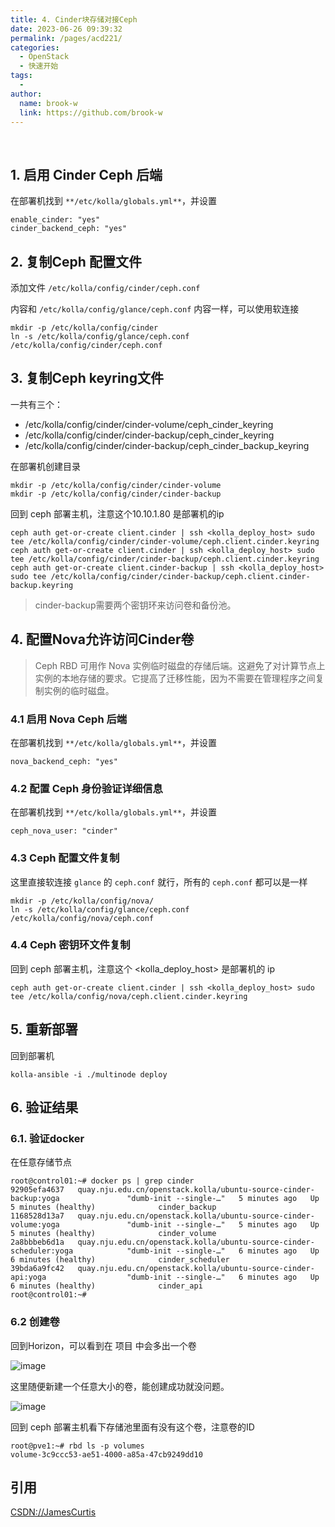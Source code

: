 ```yaml
---
title: 4. Cinder块存储对接Ceph
date: 2023-06-26 09:39:32
permalink: /pages/acd221/
categories:
  - OpenStack
  - 快速开始
tags:
  - 
author: 
  name: brook-w
  link: https://github.com/brook-w
---
```

 

## 1. 启用 Cinder Ceph 后端

在部署机找到 `**/etc/kolla/globals.yml**`，并设置

```
enable_cinder: "yes"
cinder_backend_ceph: "yes"
```

## 2. 复制Ceph 配置文件

添加文件 `/etc/kolla/config/cinder/ceph.conf`

内容和 `/etc/kolla/config/glance/ceph.conf`  内容一样，可以使用软连接

```
mkdir -p /etc/kolla/config/cinder
ln -s /etc/kolla/config/glance/ceph.conf /etc/kolla/config/cinder/ceph.conf
```

## 3. 复制Ceph keyring文件

一共有三个：
- /etc/kolla/config/cinder/cinder-volume/ceph_cinder_keyring
- /etc/kolla/config/cinder/cinder-backup/ceph_cinder_keyring
- /etc/kolla/config/cinder/cinder-backup/ceph_cinder_backup_keyring


在部署机创建目录

```
mkdir -p /etc/kolla/config/cinder/cinder-volume
mkdir -p /etc/kolla/config/cinder/cinder-backup
```

回到 ceph 部署主机，注意这个10.10.1.80 是部署机的ip

```
ceph auth get-or-create client.cinder | ssh <kolla_deploy_host> sudo tee /etc/kolla/config/cinder/cinder-volume/ceph.client.cinder.keyring
ceph auth get-or-create client.cinder | ssh <kolla_deploy_host> sudo tee /etc/kolla/config/cinder/cinder-backup/ceph.client.cinder.keyring
ceph auth get-or-create client.cinder-backup | ssh <kolla_deploy_host> sudo tee /etc/kolla/config/cinder/cinder-backup/ceph.client.cinder-backup.keyring
```

> cinder-backup需要两个密钥环来访问卷和备份池。 


## 4. 配置Nova允许访问Cinder卷 

> Ceph RBD 可用作 Nova 实例临时磁盘的存储后端。这避免了对计算节点上实例的本地存储的要求。它提高了迁移性能，因为不需要在管理程序之间复制实例的临时磁盘。 


### 4.1 启用 Nova Ceph 后端 

在部署机找到 `**/etc/kolla/globals.yml**`，并设置

```
nova_backend_ceph: "yes"
```

### 4.2 配置 Ceph 身份验证详细信息

在部署机找到 `**/etc/kolla/globals.yml**`，并设置

```
ceph_nova_user: "cinder"
```

### 4.3 Ceph 配置文件复制

这里直接软连接 `glance` 的 `ceph.conf` 就行，所有的 `ceph.conf` 都可以是一样

```
mkdir -p /etc/kolla/config/nova/
ln -s /etc/kolla/config/glance/ceph.conf /etc/kolla/config/nova/ceph.conf
```

### 4.4 Ceph 密钥环文件复制

回到 ceph 部署主机，注意这个 <kolla_deploy_host> 是部署机的 ip

```
ceph auth get-or-create client.cinder | ssh <kolla_deploy_host> sudo tee /etc/kolla/config/nova/ceph.client.cinder.keyring
```

## 5. 重新部署

回到部署机

```
kolla-ansible -i ./multinode deploy
```

## 6. 验证结果

### 6.1. 验证docker

在任意存储节点 

```
root@control01:~# docker ps | grep cinder
92905efa4637   quay.nju.edu.cn/openstack.kolla/ubuntu-source-cinder-backup:yoga               "dumb-init --single-…"   5 minutes ago   Up 5 minutes (healthy)              cinder_backup
1168528d13a7   quay.nju.edu.cn/openstack.kolla/ubuntu-source-cinder-volume:yoga               "dumb-init --single-…"   5 minutes ago   Up 5 minutes (healthy)              cinder_volume
2a8bbbeb6d1a   quay.nju.edu.cn/openstack.kolla/ubuntu-source-cinder-scheduler:yoga            "dumb-init --single-…"   6 minutes ago   Up 6 minutes (healthy)              cinder_scheduler
39bda6a9fc42   quay.nju.edu.cn/openstack.kolla/ubuntu-source-cinder-api:yoga                  "dumb-init --single-…"   6 minutes ago   Up 6 minutes (healthy)              cinder_api
root@control01:~# 
```

### 6.2 创建卷

回到Horizon，可以看到在 项目 中会多出一个卷

![image](https://cdn.staticaly.com/gh/brook-w/image-hosting@master/openstack/kolla/image.20f1qa60x7c0.jpg)

这里随便新建一个任意大小的卷，能创建成功就没问题。

![image](https://cdn.staticaly.com/gh/brook-w/image-hosting@master/openstack/kolla/image.4wf1k6on28w0.jpg)

回到 ceph 部署主机看下存储池里面有没有这个卷，注意卷的ID

```
root@pve1:~# rbd ls -p volumes
volume-3c9ccc53-ae51-4000-a85a-47cb9249dd10
```


## 引用
[CSDN://JamesCurtis](https://blog.csdn.net/qq_35485875/article/details/128901696)
